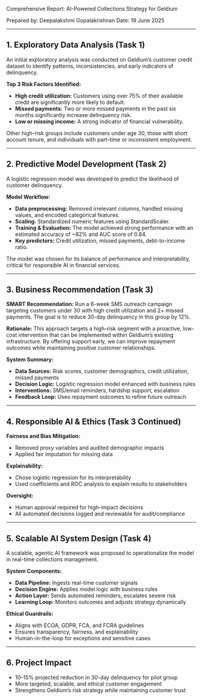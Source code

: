 Comprehensive Report: AI-Powered Collections Strategy for Geldium

Prepared by: Deepalakshmi Gopalakrishnan
Date: 19 June 2025

---

## 1. Exploratory Data Analysis (Task 1)

An initial exploratory analysis was conducted on Geldium’s customer credit dataset to identify patterns, inconsistencies, and early indicators of delinquency.

**Top 3 Risk Factors Identified:**

* **High credit utilization:** Customers using over 75% of their available credit are significantly more likely to default.
* **Missed payments:** Two or more missed payments in the past six months significantly increase delinquency risk.
* **Low or missing income:** A strong indicator of financial vulnerability.

Other high-risk groups include customers under age 30, those with short account tenure, and individuals with part-time or inconsistent employment.

---

## 2. Predictive Model Development (Task 2)

A logistic regression model was developed to predict the likelihood of customer delinquency.

**Model Workflow:**

* **Data preprocessing:** Removed irrelevant columns, handled missing values, and encoded categorical features.
* **Scaling:** Standardized numeric features using StandardScaler.
* **Training & Evaluation:** The model achieved strong performance with an estimated accuracy of \~82% and AUC score of 0.84.
* **Key predictors:** Credit utilization, missed payments, debt-to-income ratio.

The model was chosen for its balance of performance and interpretability, critical for responsible AI in financial services.

---

## 3. Business Recommendation (Task 3)

**SMART Recommendation:**
Run a 6-week SMS outreach campaign targeting customers under 30 with high credit utilization and 2+ missed payments. The goal is to reduce 30-day delinquency in this group by 12%.

**Rationale:**
This approach targets a high-risk segment with a proactive, low-cost intervention that can be implemented within Geldium’s existing infrastructure. By offering support early, we can improve repayment outcomes while maintaining positive customer relationships.

**System Summary:**

* **Data Sources:** Risk scores, customer demographics, credit utilization, missed payments
* **Decision Logic:** Logistic regression model enhanced with business rules
* **Interventions:** SMS/email reminders, hardship support, escalation
* **Feedback Loop:** Uses repayment outcomes to refine future outreach

---

## 4. Responsible AI & Ethics (Task 3 Continued)

**Fairness and Bias Mitigation:**

* Removed proxy variables and audited demographic impacts
* Applied fair imputation for missing data

**Explainability:**

* Chose logistic regression for its interpretability
* Used coefficients and ROC analysis to explain results to stakeholders

**Oversight:**

* Human approval required for high-impact decisions
* All automated decisions logged and reviewable for audit/compliance

---

## 5. Scalable AI System Design (Task 4)

A scalable, agentic AI framework was proposed to operationalize the model in real-time collections management.

**System Components:**

* **Data Pipeline:** Ingests real-time customer signals
* **Decision Engine:** Applies model logic with business rules
* **Action Layer:** Sends automated reminders, escalates severe risk
* **Learning Loop:** Monitors outcomes and adjusts strategy dynamically

**Ethical Guardrails:**

* Aligns with ECOA, GDPR, FCA, and FCRA guidelines
* Ensures transparency, fairness, and explainability
* Human-in-the-loop for exceptions and sensitive cases

---

## 6. Project Impact

* 10–15% projected reduction in 30-day delinquency for pilot group
* More targeted, scalable, and ethical customer engagement
* Strengthens Geldium’s risk strategy while maintaining customer trust

